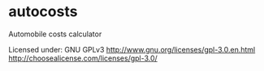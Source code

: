 autocosts
=========

Automobile costs calculator

Licensed under:
GNU GPLv3
http://www.gnu.org/licenses/gpl-3.0.en.html
http://choosealicense.com/licenses/gpl-3.0/

